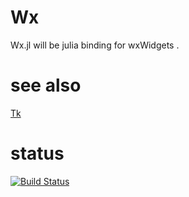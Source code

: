 Wx
==

Wx.jl will be julia binding for wxWidgets .


# see also

[Tk](https://github.com/JuliaLang/Tk.jl)


# status

[![Build Status](https://travis-ci.org/HatsuneMiku/Wx.jl.svg?branch=master)](https://travis-ci.org/HatsuneMiku/Wx.jl)
